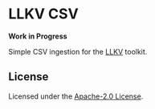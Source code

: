 # LLKV CSV

**Work in Progress**

Simple CSV ingestion for the [LLKV](https://github.com/jzombie/rust-llkv) toolkit.

## License

Licensed under the [Apache-2.0 License](../LICENSE).
